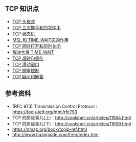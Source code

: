 ## TCP 知识点

* [TCP 头格式](https://github.com/steveLauwh/TCP-IP/blob/master/TCP/TCP%20Header%20Format.md)
* [TCP 三次握手和四次挥手](https://github.com/steveLauwh/TCP-IP/blob/master/TCP/Three-Way%20Handshake%20And%20Four-Way%20Wavehand.md)
* [TCP 状态机](https://github.com/steveLauwh/TCP-IP/blob/master/TCP/TCP%20FSM.md)
* [MSL 和 TIME_WAIT态的作用](https://github.com/steveLauwh/TCP-IP/blob/master/TCP/MSL%20And%20TIME_WAIT.md)
* [TCP 同时打开和同时关闭](https://github.com/steveLauwh/TCP-IP/blob/master/TCP/Open%20and%20Closed%20at%20the%20same%20time.md)
* [解决大量 TIME_WAIT](https://github.com/steveLauwh/TCP-IP/blob/master/TCP/Resolve%20a%20lot%20of%20TIME_WAIT.md)
* [TCP 超时和重传](https://github.com/steveLauwh/TCP-IP/blob/master/TCP/TCP%20Retransmission%20Mechanism.md)
* [TCP 滑动窗口](https://github.com/steveLauwh/TCP-IP/blob/master/TCP/TCP%20Sliding%20Window.md)
* [TCP 拥塞控制](https://github.com/steveLauwh/TCP-IP/blob/master/TCP/TCP%20Congestion%20Control.md)
* [TCP 疑问和解答](https://github.com/steveLauwh/TCP-IP/blob/master/TCP/TCP%20Q%26A.md)


## 参考资料

* (RFC 973) Transmission Control Protocol：https://tools.ietf.org/html/rfc793
* TCP 的那些事儿(上)：http://coolshell.cn/articles/11564.html
* TCP 的那些事儿(下)：http://coolshell.cn/articles/11609.html
* https://nmap.org/book/tcpip-ref.html
* http://www.tcpipguide.com/free/index.htm
